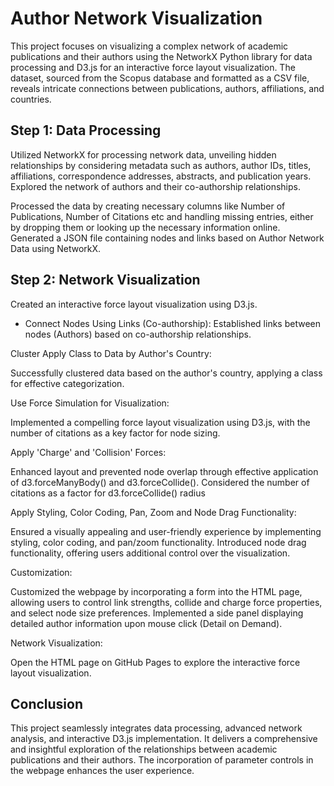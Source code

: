 # Author Network Visualization

This project focuses on visualizing a complex network of academic publications and their authors using the NetworkX Python library for data processing and D3.js for an interactive force layout visualization. The dataset, sourced from the Scopus database and formatted as a CSV file, reveals intricate connections between publications, authors, affiliations, and countries.

## Step 1: Data Processing
Utilized NetworkX for processing network data, unveiling hidden relationships by considering metadata such as authors, author IDs, titles, affiliations, correspondence addresses, abstracts, and publication years.
Explored the network of authors and their co-authorship relationships.  

Processed the data by creating necessary columns like Number of Publications, Number of Citations etc and handling missing entries, either by dropping them or looking up the necessary information online.
Generated a JSON file containing nodes and links based on Author Network Data using NetworkX.

## Step 2: Network Visualization
Created an interactive force layout visualization using D3.js.

 - Connect Nodes Using Links (Co-authorship):  Established links between nodes (Authors) based on co-authorship relationships.

Cluster Apply Class to Data by Author's Country:  

Successfully clustered data based on the author's country, applying a class for effective categorization.

Use Force Simulation for Visualization:  

Implemented a compelling force layout visualization using D3.js, with the number of citations as a key factor for node sizing.

Apply 'Charge' and 'Collision' Forces:  

Enhanced layout and prevented node overlap through effective application of d3.forceManyBody() and d3.forceCollide().
Considered the number of citations as a factor for d3.forceCollide() radius

Apply Styling, Color Coding, Pan, Zoom and Node Drag Functionality:  

Ensured a visually appealing and user-friendly experience by implementing styling, color coding, and pan/zoom functionality.
Introduced node drag functionality, offering users additional control over the visualization.

Customization:  

Customized the webpage by incorporating a form into the HTML page, allowing users to control link strengths, collide and charge force properties, and select node size preferences. Implemented a side panel displaying detailed author information upon mouse click (Detail on Demand).

Network Visualization:  

Open the HTML page on GitHub Pages to explore the interactive force layout visualization.

## Conclusion
This project seamlessly integrates data processing, advanced network analysis, and interactive D3.js implementation. It delivers a comprehensive and insightful exploration of the relationships between academic publications and their authors. The incorporation of parameter controls in the webpage enhances the user experience.
